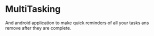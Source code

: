 MultiTasking
============

And android application to make quick reminders of all your tasks ans remove after they are complete.
